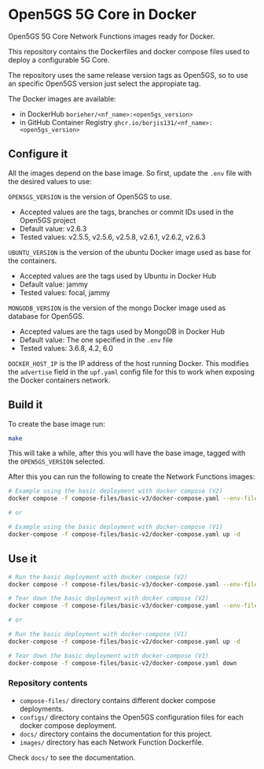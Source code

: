 # Open5GS 5G Core in Docker

Open5GS 5G Core Network Functions images ready for Docker.

This repository contains the Dockerfiles and docker compose files used to deploy a configurable 5G Core.

The repository uses the same release version tags as Open5GS, so to use an specific Open5GS version just select the appropiate tag.

The Docker images are available:
- in DockerHub `borieher/<nf_name>:<open5gs_version>`
- in GitHub Container Registry `ghcr.io/borjis131/<nf_name>:<open5gs_version>`

## Configure it

All the images depend on the base image. So first, update the `.env` file with the desired values to use:

`OPEN5GS_VERSION` is the version of Open5GS to use.
- Accepted values are the tags, branches or commit IDs used in the Open5GS project
- Default value: v2.6.3
- Tested values: v2.5.5, v2.5.6, v2.5.8, v2.6.1, v2.6.2, v2.6.3

`UBUNTU_VERSION` is the version of the ubuntu Docker image used as base for the containers.
- Accepted values are the tags used by Ubuntu in Docker Hub
- Default value: jammy
- Tested values: focal, jammy

`MONGODB_VERSION` is the version of the mongo Docker image used as database for Open5GS.
- Accepted values are the tags used by MongoDB in Docker Hub
- Default value: The one specified in the `.env` file
- Tested values: 3.6.8, 4.2, 6.0

`DOCKER_HOST_IP` is the IP address of the host running Docker. This modifies the `advertise` field in the `upf.yaml` config file for this to work when exposing the Docker containers network.

## Build it

To create the base image run:
```bash
make
```

This will take a while, after this you will have the base image, tagged with the `OPEN5GS_VERSION` selected.

After this you can run the following to create the Network Functions images:
```bash
# Example using the basic deployment with docker compose (V2)
docker compose -f compose-files/basic-v3/docker-compose.yaml --env-file=.env up -d

# or

# Example using the basic deployment with docker-compose (V1)
docker-compose -f compose-files/basic-v2/docker-compose.yaml up -d
```

## Use it
```bash
# Run the basic deployment with docker compose (V2)
docker compose -f compose-files/basic-v3/docker-compose.yaml --env-file=.env up -d

# Tear down the basic deployment with docker compose (V2)
docker compose -f compose-files/basic-v3/docker-compose.yaml --env-file=.env down

# or

# Run the basic deployment with docker-compose (V1)
docker-compose -f compose-files/basic-v2/docker-compose.yaml up -d

# Tear down the basic deployment with docker-compose (V1)
docker-compose -f compose-files/basic-v2/docker-compose.yaml down
```

### Repository contents

- `compose-files/` directory contains different docker compose deployments.
- `configs/` directory contains the Open5GS configuration files for each docker compose deployment.
- `docs/` directory contains the documentation for this project.
- `images/` directory has each Network Function Dockerfile.

Check `docs/` to see the documentation.

